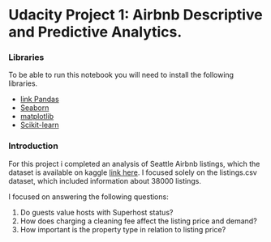 # Udacity Project 1: Airbnb Descriptive and Predictive Analytics.

<h3>Libraries</h3>
<div>
  <p>To be able to run this notebook you will need to install the following libraries.</p>
  <ul>
      <li>
         <a href="url">link Pandas</a>
      </li>
      <li>
        <a href = "url"> Seaborn </a>
      </li>
      <li>  
         <a href = "url"> matplotlib </a>
      </li>
      <li>
        <a href = "url"> Scikit-learn </a>
      </li>
  </ul>
</div>

<h3> Introduction </h3>

<div>
  <p>
    For this project i completed an analysis of Seattle Airbnb listings, which the dataset is available on kaggle <a href="url">link here</a>. I focused solely on the listings.csv dataset, which included information about 38000 listings.
  </p>
 <p>
   I focused on answering the following questions:
   
   <ol>
    <li>Do guests value hosts with Superhost status?</li>
    <li>How does charging a cleaning fee affect the listing price and demand?</li>
   <li>How important is the property type in relation to listing price?</li>
  </ol>
</p>
</div>

  
  
  
        

 
 
 

